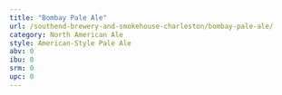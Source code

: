 ```yaml
---
title: "Bombay Pale Ale"
url: /southend-brewery-and-smokehouse-charleston/bombay-pale-ale/
category: North American Ale
style: American-Style Pale Ale
abv: 0
ibu: 0
srm: 0
upc: 0
---
```



